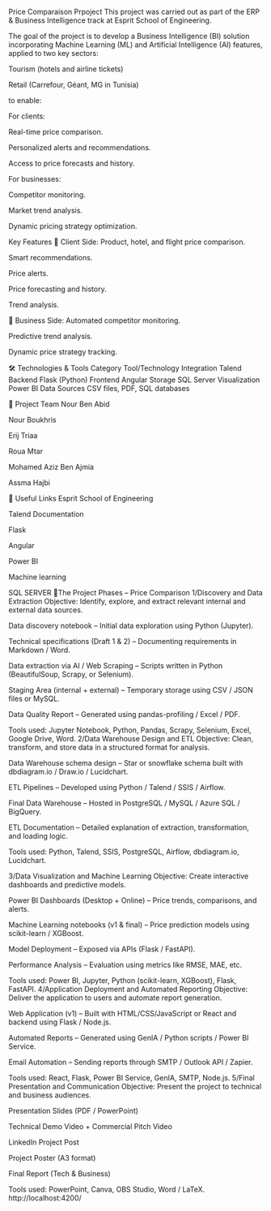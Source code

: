 Price Comparaison Prpoject
This project was carried out as part of the ERP & Business Intelligence track at Esprit School of Engineering.

The goal of the project is to develop a Business Intelligence (BI) solution incorporating Machine Learning (ML) and Artificial Intelligence (AI) features, applied to two key sectors:

Tourism (hotels and airline tickets)

Retail (Carrefour, Géant, MG in Tunisia)

to enable:

For clients:

Real-time price comparison.

Personalized alerts and recommendations.

Access to price forecasts and history.

For businesses:

Competitor monitoring.

Market trend analysis.

Dynamic pricing strategy optimization.

Key Features 👤 Client Side: Product, hotel, and flight price comparison.

Smart recommendations.

Price alerts.

Price forecasting and history.

Trend analysis.

🏢 Business Side: Automated competitor monitoring.

Predictive trend analysis.

Dynamic price strategy tracking.

🛠️ Technologies & Tools Category Tool/Technology Integration Talend Backend Flask (Python) Frontend Angular Storage SQL Server Visualization Power BI Data Sources CSV files, PDF, SQL databases

👥 Project Team Nour Ben Abid

Nour Boukhris

Erij Triaa

Roua Mtar

Mohamed Aziz Ben Ajmia

Assma Hajbi

🔗 Useful Links Esprit School of Engineering

Talend Documentation

Flask

Angular

Power BI

Machine learning

SQL SERVER 🔗The Project Phases – Price Comparison 1/Discovery and Data Extraction Objective: Identify, explore, and extract relevant internal and external data sources.

Data discovery notebook – Initial data exploration using Python (Jupyter).

Technical specifications (Draft 1 & 2) – Documenting requirements in Markdown / Word.

Data extraction via AI / Web Scraping – Scripts written in Python (BeautifulSoup, Scrapy, or Selenium).

Staging Area (internal + external) – Temporary storage using CSV / JSON files or MySQL.

Data Quality Report – Generated using pandas-profiling / Excel / PDF.

Tools used: Jupyter Notebook, Python, Pandas, Scrapy, Selenium, Excel, Google Drive, Word. 2/Data Warehouse Design and ETL Objective: Clean, transform, and store data in a structured format for analysis.

Data Warehouse schema design – Star or snowflake schema built with dbdiagram.io / Draw.io / Lucidchart.

ETL Pipelines – Developed using Python / Talend / SSIS / Airflow.

Final Data Warehouse – Hosted in PostgreSQL / MySQL / Azure SQL / BigQuery.

ETL Documentation – Detailed explanation of extraction, transformation, and loading logic.

Tools used: Python, Talend, SSIS, PostgreSQL, Airflow, dbdiagram.io, Lucidchart.

3/Data Visualization and Machine Learning Objective: Create interactive dashboards and predictive models.

Power BI Dashboards (Desktop + Online) – Price trends, comparisons, and alerts.

Machine Learning notebooks (v1 & final) – Price prediction models using scikit-learn / XGBoost.

Model Deployment – Exposed via APIs (Flask / FastAPI).

Performance Analysis – Evaluation using metrics like RMSE, MAE, etc.

Tools used: Power BI, Jupyter, Python (scikit-learn, XGBoost), Flask, FastAPI. 4/Application Deployment and Automated Reporting Objective: Deliver the application to users and automate report generation.

Web Application (v1) – Built with HTML/CSS/JavaScript or React and backend using Flask / Node.js.

Automated Reports – Generated using GenIA / Python scripts / Power BI Service.

Email Automation – Sending reports through SMTP / Outlook API / Zapier.

Tools used: React, Flask, Power BI Service, GenIA, SMTP, Node.js. 5/Final Presentation and Communication Objective: Present the project to technical and business audiences.

Presentation Slides (PDF / PowerPoint)

Technical Demo Video + Commercial Pitch Video

LinkedIn Project Post

Project Poster (A3 format)

Final Report (Tech & Business)

Tools used: PowerPoint, Canva, OBS Studio, Word / LaTeX. http://localhost:4200/
